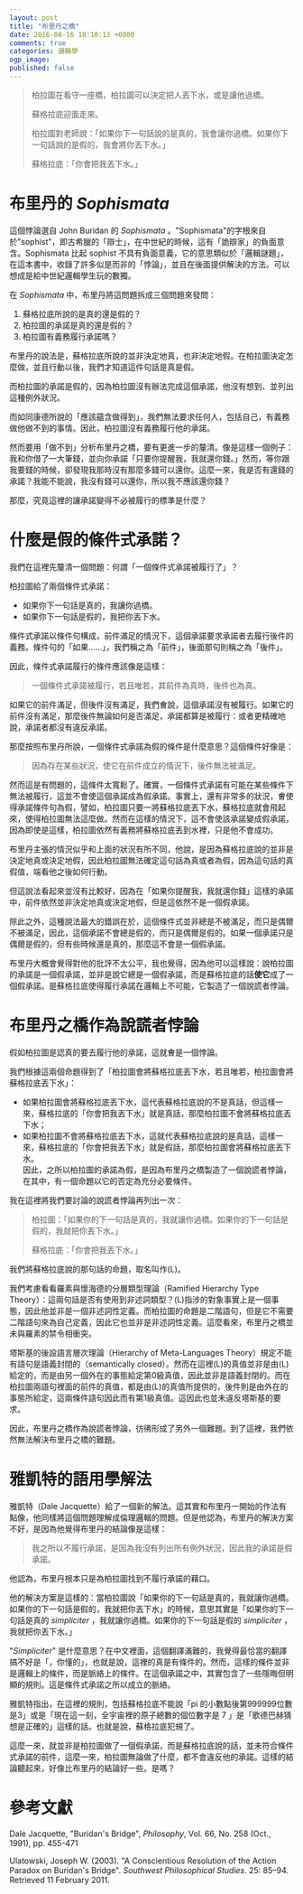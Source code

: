 ```yaml
---
layout: post
title: "布里丹之橋"
date: 2016-08-16 18:10:13 +0800
comments: true
categories: 邏輯學
ogp_image: 
published: false
---
```


> 柏拉圖在看守一座橋，柏拉圖可以決定把人丟下水，或是讓他過橋。
> 
> 蘇格拉底迎面走來。
> 
> 柏拉圖對老師說：「如果你下一句話說的是真的，我會讓你過橋。如果你下一句話說的是假的，我會將你丟下水。」
> 
> 蘇格拉底：「你會把我丟下水。」

# 布里丹的 *Sophismata*

這個悖論選自 John Buridan 的 *Sophismata* 。"Sophismata"的字根來自於"sophist"，即古希臘的「辯士」，在中世紀的時候，這有「詭辯家」的負面意含。Sophismata 比起 sophist 不具有負面意義，它的意思類似於「邏輯謎題」，在這本書中，收錄了許多似是而非的「悖論」，並且在後面提供解決的方法。可以想成是給中世紀邏輯學生玩的數獨。

在 *Sophismata* 中，布里丹將這問題拆成三個問題來發問：

 1. 蘇格拉底所說的是真的還是假的？
 2. 柏拉圖的承諾是真的還是假的？
 3. 柏拉圖有義務履行承諾嗎？

布里丹的說法是，蘇格拉底所說的並非決定地真，也非決定地假。在柏拉圖決定怎麼做，並且行動以後，我們才知道這件句話是真是假。

而柏拉圖的承諾是假的，因為柏拉圖沒有辦法完成這個承諾，他沒有想到、並列出這種例外狀況。

而如同康德所說的「應該蘊含做得到」，我們無法要求任何人，包括自己，有義務做他做不到的事情。因此，柏拉圖沒有義務履行他的承諾。

然而要用「做不到」分析布里丹之橋，要有更進一步的釐清。像是這樣一個例子：我和你借了一大筆錢，並向你承諾「只要你提醒我，我就還你錢。」然而，等你跟我要錢的時候，卻發現我那時沒有那麼多錢可以還你。這麼一來，我是否有還錢的承諾？我能不能說，我沒有錢可以還你，所以我不應該還你錢？

那麼，究竟這裡的讓承諾變得不必被履行的標準是什麼？

# 什麼是假的條件式承諾？

我們在這裡先釐清一個問題：何謂「一個條件式承諾被履行了」？

柏拉圖給了兩個條件式承諾：

* 如果你下一句話是真的，我讓你過橋。
* 如果你下一句話是假的，我把你丟下水。

條件式承諾以條件句構成，前件滿足的情況下，這個承諾要求承諾者去履行後件的義務。條件句的「如果......」，我們稱之為「前件」，後面那句則稱之為「後件」。

因此，條件式承諾履行的條件應該像是這樣：

> 一個條件式承諾被履行，若且唯若，其前件為真時，後件也為真。

如果它的前件滿足，但後件沒有滿足，我們㑹說，這個承諾沒有被履行。如果它的前件沒有滿足，那麼後件無論如何是否滿足，承諾都算是被履行：或者更精確地說，承諾者都沒有違反承諾。

那麼按照布里丹所說，一個條件式承諾為假的條件是什麼意思？這個條件好像是：

> 因為存在某些狀況，使它在前件成立的情況下，後件無法被滿足。

然而這是有問題的，這條件太寬鬆了。確實，一個條件式承諾有可能在某些條件下無法被履行，這並不會使這個承諾成為假承諾。事實上，還有非常多的狀況，㑹使得承諾條件句為假，譬如，柏拉圖只要一將蘇格拉底丟下水，蘇格拉底就會飛起來，使得柏拉圖無法這麼做。然而在這樣的情況下，這不會使該承諾變成假承諾，因為即使是這樣，柏拉圖依然有義務將蘇格拉底丟到水裡，只是他不會成功。

布里丹主張的情況似乎和上面的狀況有所不同，他說，是因為蘇格拉底說的並非是決定地真或決定地假，因此柏拉圖無法確定這句話為真或者為假，因為這句話的真假值，端看他之後如何行動。

但這說法看起來並沒有比較好，因為在「如果你提醒我，我就還你錢」這樣的承諾中，前件依然並非決定地真或決定地假，但是這依然不是一個假承諾。

除此之外，這種說法最大的錯誤在於，這個條件式並非總是不被滿足，而只是偶爾不被滿足，因此，這個承諾不會總是假的，而只是偶爾是假的。如果一個承諾只是偶爾是假的，但有些時候還是真的，那麼這不會是一個假承諾。

布里丹大概會覺得對他的批評不太公平，我也覺得，因為他可以這樣說：說柏拉圖的承諾是一個假承諾，並非是說它總是一個假承諾，而是蘇格拉底的話**使它**成了一個假承諾。是蘇格拉底使得履行承諾在邏輯上不可能，它製造了一個說謊者悖論。

# 布里丹之橋作為說謊者悖論

假如柏拉圖是認真的要去履行他的承諾，這就㑹是一個悖論。

我們根據這兩個命題得到了「柏拉圖會將蘇格拉底丟下水，若且唯若，柏拉圖會將蘇格拉底丟下水」：

* 如果柏拉圖會將蘇格拉底丟下水，這代表蘇格拉底說的不是真話，但這樣一來，蘇格拉底的「你會把我丟下水」就是真話，那麼柏拉圖不會將蘇格拉底丟下水；
* 如果柏拉圖不會將蘇格拉底丟下水，這就代表蘇格拉底說的是真話，這樣一來，蘇格拉底的「你會把我丟下水」就是假話，那麼柏拉圖會將蘇格拉底丟下水。                     
因此，之所以柏拉圖的承諾為假，是因為布里丹之橋製造了一個說謊者悖論，在其中，有一個命題以它的否定為充分必要條件。

我在這裡將我們要討論的說謊者悖論再列出一次：

> 柏拉圖：「如果你的下一句話是真的，我就讓你過橋。如果你的下一句話是假的，我就把你丟下水。」
> 
> 蘇格拉底：「你會把我丟下水。」

我們將蘇格拉底說的那句話的命題，取名叫作(L)。

我們考慮看看羅素與懷海德的分層類型理論（Ramified Hierarchy Type Theory）：這兩句話是否有使用到非述詞類型？(L)指涉的對象事實上是一個事態，因此他並非是一個非述詞性定義。而柏拉圖的命題是二階語句，但是它不需要二階語句來為自己定義，因此它也並非是非述詞性定義。這麼看來，布里丹之橋並未與羅素的禁令相衝突。

塔斯基的後設語言層次理論（Hierarchy of Meta-Languages Theory）規定不能有語句是語義封閉的（semantically closed）。然而在這裡(L)的真值並非是由(L)給定的，而是由另一個外在的事態給定第0級真值，因此並非是語義封閉的。而在柏拉圖兩語句裡面的前件的真值，都是由(L)的真值所提供的，後件則是由外在的事態所給定，這兩條件語句因此而有第1級真值。這因此也並未違反塔斯基的要求。

因此，布里丹之橋作為說謊者悖論，彷彿形成了另外一個難題。到了這裡，我們依然無法解決布里丹之橋的難題。

# 雅凱特的語用學解法

雅凱特（Dale Jacquette）給了一個新的解法。這其實和布里丹一開始的作法有點像，他同樣將這個問題理解成倫理邏輯的問題。但是他認為，布里丹的解決方案不好，是因為他覺得布里丹的結論像是這樣：

> 我之所以不履行承諾，是因為我沒有列出所有例外狀況，因此我的承諾是假承諾。

他認為，布里丹根本只是為柏拉圖找到不履行承諾的藉口。

他的解決方案是這樣的：當柏拉圖說「如果你的下一句話是真的，我就讓你過橋。如果你的下一句話是假的，我就把你丟下水」的時候，意思其實是「如果你的下一句話是真的 *simpliciter* ，我就讓你過橋。如果你的下一句話是假的 *simpliciter* ，我就把你丟下水。」

"*Simpliciter*" 是什麼意思？在中文裡面，這個翻譯滿難的，我覺得最恰當的翻譯搞不好是「，你懂的」，也就是說，這裡的真是有條件的。然而，這樣的條件並非是邏輯上的條件，而是脈絡上的條件。在這個承諾之中，其實包含了一些隱晦但明顯的規則。這是條件式承諾之所以成立的脈絡。

雅凱特指出，在這裡的規則，包括蘇格拉底不能說「pi 的小數點後第999999位數是3」或是「現在這一刻，全宇宙裡的原子總數的個位數字是 7 」是「歌德巴赫猜想是正確的」這樣的話。也就是說，蘇格拉底犯規了。

這麼一來，就並非是柏拉圖做了一個假承諾，而是蘇格拉底說的話，並未符合條件式承諾的前件，這麼一來，柏拉圖無論做了什麼，都不會違反他的承諾。這樣的結論聽起來，好像比布里丹的結論好一些。是嗎？

# 參考文獻

Dale Jacquette, "Buridan's Bridge", *Philosophy*, Vol. 66, No. 258 (Oct., 1991), pp. 455-471

Ulatowski, Joseph W. (2003). "A Conscientious Resolution of the Action Paradox on Buridan's Bridge". *Southwest Philosophical Studies*. 25: 85–94. Retrieved 11 February 2011.
